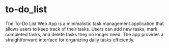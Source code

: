 # to-do_list
The To-Do List Web App is a minimalistic task management application that allows users to keep track of their tasks. Users can add new tasks, mark completed tasks, and delete tasks they no longer need. The app provides a straightforward interface for organizing daily tasks efficiently.
